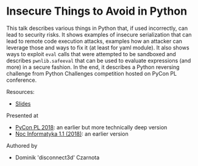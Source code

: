 # Insecure Things to Avoid in Python

This talk describes various things in Python that, if used incorrectly, can lead to security risks. It shows examples of insecure serialization that can lead to remote code execution attacks, examples how an attacker can leverage those and ways to fix it (at least for yaml module). It also shows ways to exploit `eval` calls that were attempted to be sandboxed and describes `pwnlib.safeeval` that can be used to evaluate expressions (and more) in a secure fashion. In the end, it describes a Python reversing challenge from Python Challenges competition hosted on PyCon PL conference.

Resources:
* [Slides](https://docs.google.com/presentation/d/1LTIuStnvlKvkyRdpFmXrJ6-fxYE0roU_gHJ-83nk0zU)

Presented at

* [PyCon PL 2018](https://pl.pycon.org/2018/agenda/#:~:text=Some%20insecure%20things%20to%20avoid%20in%20Python): an earlier but more technically deep version
* [Noc Informatyka 1.1 (2018)](https://nocinformatyka.pl/poprzednie-edycje/#:~:text=Dominik,Python): an earlier version

Authored by

* Dominik 'disconnect3d' Czarnota
